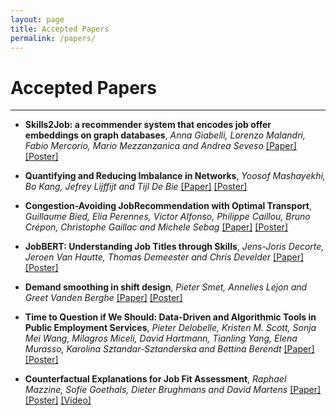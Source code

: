 ```yaml
---
layout: page
title: Accepted Papers
permalink: /papers/
---
```

# Accepted Papers
---

* __Skills2Job: a recommender system that encodes job offer embeddings on graph databases__, _Anna Giabelli, Lorenzo Malandri, Fabio Mercorio, Mario Mezzanzanica and Andrea Seveso_ [[Paper]](FEAST2021_paper_2.pdf) [[Poster]](FEAST2021_poster_2.pdf)

* __Quantifying and Reducing Imbalance in Networks__, _Yoosof Mashayekhi, Bo Kang, Jefrey Lijffijt and Tijl De Bie_ [[Paper]](FEAST2021_paper_3.pdf)  [[Poster]](FEAST2021_poster_3.pdf)

* __Congestion-Avoiding JobRecommendation with Optimal Transport__, _Guillaume Bied, Elia Perennes, Victor Alfonso, Philippe Caillou, Bruno Crépon, Christophe Gaillac and Michele Sebag_ [[Paper]](FEAST2021_paper_4.pdf)  [[Poster]](FEAST2021_poster_4.pdf) 

* __JobBERT: Understanding Job Titles through Skills__, _Jens-Joris Decorte, Jeroen Van Hautte, Thomas Demeester and Chris Develder_ [[Paper]](FEAST2021_paper_6.pdf)  [[Poster]](FEAST2021_poster_6.pdf)

* __Demand smoothing in shift design__, _Pieter Smet, Annelies Lejon and Greet Vanden Berghe_ [[Paper]](FEAST2021_paper_1.pdf)  [[Poster]](FEAST2021_poster_1.pdf)

* __Time to Question if We Should: Data-Driven and Algorithmic Tools in Public Employment Services__, _Pieter Delobelle, Kristen M. Scott, Sonja Mei Wang, Milagros Miceli, David Hartmann, Tianling Yang, Elena Murasso, Karolina Sztandar-Sztanderska and Bettina Berendt_ [[Paper]](FEAST2021_paper_5.pdf)  [[Poster]](FEAST2021_poster_5.pdf)

* __Counterfactual Explanations for Job Fit Assessment__, _Raphael Mazzine, Sofie Goethals, Dieter Brughmans and David Martens_ [[Paper]](FEAST2021_paper_7.pdf)  [[Poster]](FEAST2021_poster_7.pdf) [[Video]](FEAST2021_video_7.webm)